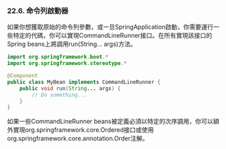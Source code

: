 ### 22.6. 命令列啟動器

如果你想獲取原始的命令列參數，或一旦SpringApplication啟動，你需要運行一些特定的代碼，你可以實現CommandLineRunner接口。在所有實現該接口的Spring beans上將調用run(String… args)方法。
```java
import org.springframework.boot.*
import org.springframework.stereotype.*

@Component
public class MyBean implements CommandLineRunner {
    public void run(String... args) {
        // Do something...
    }
}
```
如果一些CommandLineRunner beans被定義必須以特定的次序調用，你可以額外實現org.springframework.core.Ordered接口或使用org.springframework.core.annotation.Order注解。
